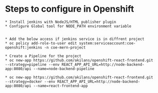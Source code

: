 # Steps to configure in Openshift

    * Install jenkins with NodeJS/HTML publisher plugin
    * Configure Global tool for NODE_PATH environment variable


    * Add the below access if jenkins service is in diffrent project
    * oc policy add-role-to-user edit system:serviceaccount:coe-openshift:jenkins -n coe-mern-project

    * Create a Pipeline for the project
    * oc new-app https://github.com/akilans/openshift-react-frontend.git  --strategy=pipeline --env REACT_APP_API_URL=http://node-backend-app:8080/api --name=node-backend-pipeline

    * oc new-app https://github.com/akilans/openshift-react-frontend.git  --strategy=docker --env REACT_APP_API_URL=http://node-backend-app:8080/api --name=react-frontend-app



